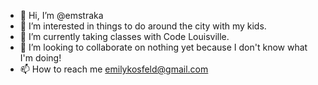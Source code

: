 - 👋 Hi, I’m @emstraka
- 👀 I’m interested in things to do around the city with my kids.
- 🌱 I’m currently taking classes with Code Louisville.
- 💞️ I’m looking to collaborate on nothing yet because I don't know what I'm doing!
- 📫 How to reach me emilykosfeld@gmail.com

<!---
emstraka/emstraka is a ✨ special ✨ repository because its `README.md` (this file) appears on your GitHub profile.
You can click the Preview link to take a look at your changes.
--->
